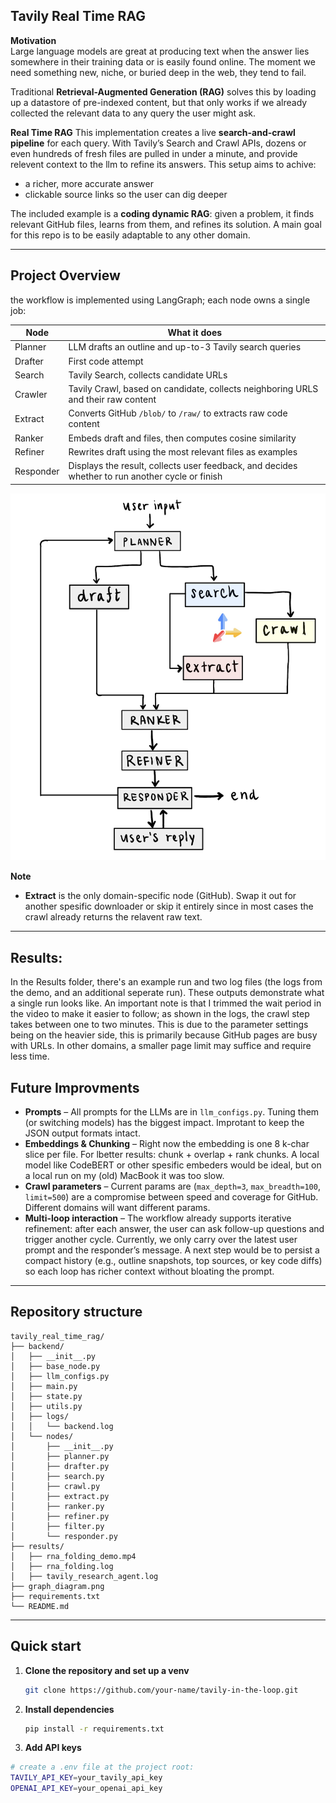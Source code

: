 ## Tavily Real Time RAG

**Motivation**  
Large language models are great at producing text when the answer lies somewhere in their training data or is easily found online. The moment we need something new, niche, or buried deep in the web, they tend to fail.

Traditional **Retrieval-Augmented Generation (RAG)** solves this by loading up a datastore of pre-indexed content, but that only works if we already collected the relevant data to any query the user might ask.

**Real Time RAG**
This implementation creates a live **search-and-crawl pipeline** for each query. With Tavily’s Search and Crawl APIs, dozens or even hundreds of fresh files are pulled in under a minute, and provide relevent context to the llm to refine its answers.
This setup aims to achive: 

* a richer, more accurate answer  
* clickable source links so the user can dig deeper  

The included example is a **coding dynamic RAG**: given a problem, it finds relevant GitHub files, learns from them, and refines its solution. A main goal for this repo is to be easily adaptable to any other domain.

---

## Project Overview  

the workflow is implemented using LangGraph; each node owns a single job:

| Node      | What it does                                                             |
|-----------|--------------------------------------------------------------------------|
| Planner   | LLM drafts an outline and up-to-3 Tavily search queries                  |
| Drafter   | First code attempt                                                       |
| Search    | Tavily Search, collects candidate URLs                                   |
| Crawler   | Tavily Crawl, based on candidate, collects neighboring URLS and their raw content               |
| Extract   | Converts GitHub `/blob/` to `/raw/` to extracts raw code content |
| Ranker    | Embeds draft and files, then computes cosine similarity                  |
| Refiner   | Rewrites draft using the most relevant files as examples                 |
| Responder | Displays the result, collects user feedback, and decides whether to run another cycle or finish |

![Workflow diagram](./graph_diagram.png)

**Note**
* **Extract** is the only domain-specific node (GitHub). Swap it out for another spesific downloader or skip it entirely since in most cases the crawl already returns the relavent raw text.

---

## Results: 

In the Results folder, there's an example run and two log files (the logs from the demo, and an additional seperate run). These outputs demonstrate what a single run looks like. An important note is that I trimmed the wait period in the video to make it easier to follow; as shown in the logs, the crawl step takes between one to two minutes. This is due to the parameter settings being on the heavier side, this is primarily because GitHub pages are busy with URLs. In other domains, a smaller page limit may suffice and require less time.


## Future Improvments

* **Prompts** – All prompts for the LLMs are in `llm_configs.py`. Tuning them (or switching models) has the biggest impact. Improtant to keep the JSON output formats intact.  
* **Embeddings & Chunking** – Right now the embedding is one 8 k-char slice per file. For lbetter results: chunk + overlap + rank chunks. A local model like CodeBERT or other spesific embeders would be ideal, but on a local run on my (old) MacBook it was too slow.  
* **Crawl parameters** – Current params are (`max_depth=3`, `max_breadth=100`, `limit=500`) are a compromise between speed and coverage for GitHub. Different domains will want different params.
* **Multi-loop interaction** – The workflow already supports iterative refinement: after each answer, the user can ask follow-up questions and trigger another cycle. Currently, we only carry over the latest user prompt and the responder’s message. A next step would be to persist a compact history (e.g., outline snapshots, top sources, or key code diffs) so each loop has richer context without bloating the prompt.

---

## Repository structure

```text
tavily_real_time_rag/
├── backend/
│   ├── __init__.py
│   ├── base_node.py
│   ├── llm_configs.py
│   ├── main.py
│   ├── state.py
│   ├── utils.py
│   ├── logs/
│   │   └── backend.log
│   └── nodes/
│       ├── __init__.py
│       ├── planner.py
│       ├── drafter.py
│       ├── search.py
│       ├── crawl.py
│       ├── extract.py
│       ├── ranker.py
│       ├── refiner.py
│       ├── filter.py
│       └── responder.py
├── results/
│   ├── rna_folding_demo.mp4
│   ├── rna_folding.log
│   ├── tavily_research_agent.log
├── graph_diagram.png
├── requirements.txt
└── README.md
```
---

## Quick start

1. **Clone the repository and set up a venv**
   
   ```bash
   git clone https://github.com/your-name/tavily-in-the-loop.git
    ```
2. **Install dependencies**

   ```bash
   pip install -r requirements.txt
   ```

3. **Add API keys**

```bash
# create a .env file at the project root:
TAVILY_API_KEY=your_tavily_api_key
OPENAI_API_KEY=your_openai_api_key
```


